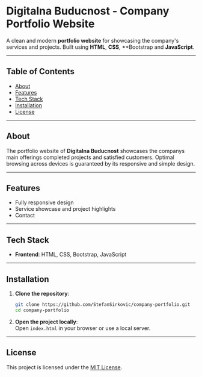 # **Digitalna Buducnost - Company Portfolio Website**

A clean and modern **portfolio website** for showcasing the company's services and projects. Built using **HTML**, **CSS**, **Bootstrap and **JavaScript**.

---

## **Table of Contents**

- [About](#about)
- [Features](#features)
- [Tech Stack](#tech-stack)
- [Installation](#installation)
- [License](#license)

---

## **About**

The portfolio website of **Digitalna Buducnost** showcases the companys main offerings completed projects and satisfied customers. Optimal browsing across devices is guaranteed by its responsive and simple design.

---

## **Features**

- Fully responsive design
- Service showcase and project highlights
- Contact

---

## **Tech Stack**

- **Frontend**: HTML, CSS, Bootstrap, JavaScript

---

## **Installation**

1. **Clone the repository**:
    ```bash
    git clone https://github.com/StefanSirkovic/company-portfolio.git
    cd company-portfolio
    ```

2. **Open the project locally**:  
    Open `index.html` in your browser or use a local server.

---

## **License**

This project is licensed under the [MIT License](https://opensource.org/licenses/MIT).
